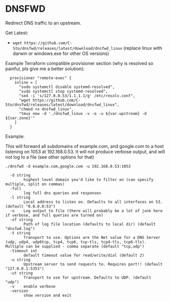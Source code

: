 # DNSFWD

Redirect DNS traffic to an upstream.

Get Latest:

- `wget https://github.com/C-Sto/dnsfwd/releases/latest/download/dnsfwd_linux` (replace linux with darwin or windows.exe for other OS versions)

Example Terraform compatible provisioner section (why is resolved so painful, pls give me a better solution):

```
  provisioner "remote-exec" {
    inline = [
      "sudo systemctl disable systemd-resolved",
      "sudo systemctl stop systemd-resolved",
      "sed -i 's/127.0.0.53/1.1.1.1/g' /etc/resolv.conf",
      "wget https://github.com/C-Sto/dnsfwd/releases/latest/download/dnsfwd_linux",
      "chmod +x dnsfwd_linux",
      "tmux new -d './dnsfwd_linux -v -o -u ${var.upstream} -d ${var.zone}'"
    ]
  }
```

Example:

This will forward all subdomains of example.com, and google.com to a host listening on 1053 at 192.168.0.53. It will not produce verbose output, and will not log to a file (see other options for that)

```
./dnsfwd -d example.com,google.com -u 192.168.0.53:1053
```

```
  -d string
        highest level domain you'd like to filter on (can specify multiple, split on commas)
  -full
        log full dns queries and responses
  -l string
        Local address to listen on. Defaults to all interfaces on 53. (default "0.0.0.0:53")
  -o    Log output to file (there will probably be a lot of junk here if verbose, and full queries are turned on)
  -of string
        Path of log file location (defaults to local dir) (default "dnsfwd.log")
  -t string
        Transport to use. Options are the Net value for a DNS Server (udp, udp4, udp6tcp, tcp4, tcp6, tcp-tls, tcp4-tls, tcp6-tls). Multiple can be supplied - comma separate (default "tcp,udp")
  -timeout int
        default timeout value for read/write/dial (default 2)
  -u string
        Upstream server to send requests to. Requires port!! (default "127.0.0.1:5353")
  -ut string
        Transport to use for upstream. Defaults to UDP. (default "udp")
  -v    enable verbose
  -version
        show version and exit
```
